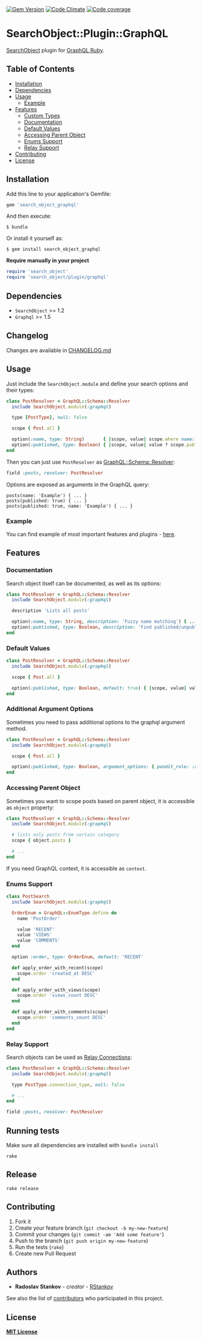 [![Gem Version](https://badge.fury.io/rb/search_object_graphql.svg)](http://badge.fury.io/rb/search_object_graphql)
[![Code Climate](https://codeclimate.com/github/RStankov/SearchObjectGraphQL.svg)](https://codeclimate.com/github/RStankov/SearchObjectGraphQL)
[![Code coverage](https://coveralls.io/repos/RStankov/SearchObjectGraphQL/badge.svg?branch=master#2)](https://coveralls.io/r/RStankov/SearchObjectGraphQL)

# SearchObject::Plugin::GraphQL

[SearchObject](https://github.com/RStankov/SearchObject) plugin for [GraphQL Ruby](https://rmosolgo.github.io/graphql-ruby/).

## Table of Contents

* [Installation](#installation)
* [Dependencies](#dependencies)
* [Usage](#usage)
  * [Example](#example)
* [Features](#features)
  * [Custom Types](#custom-types)
  * [Documentation](#documentation)
  * [Default Values](#default-values)
  * [Accessing Parent Object](#accessing-parent-object)
  * [Enums Support](#enums-support)
  * [Relay Support](#relay-support)
* [Contributing](#contributing)
* [License](#license)

## Installation

Add this line to your application's Gemfile:

```ruby
gem 'search_object_graphql'
```

And then execute:

    $ bundle

Or install it yourself as:

    $ gem install search_object_graphql


**Require manually in your project**

```ruby
require 'search_object'
require 'search_object/plugin/graphql'
```

## Dependencies

- `SearchObject` >= 1.2
- `Graphql` >= 1.5

## Changelog

Changes are available in [CHANGELOG.md](https://github.com/RStankov/SearchObjectGraphQL/blob/master/CHANGELOG.md)

## Usage

Just include the ```SearchObject.module``` and define your search options and their types:

```ruby
class PostResolver < GraphQL::Schema::Resolver
  include SearchObject.module(:graphql)

  type [PostType], null: false

  scope { Post.all }

  option(:name, type: String)       { |scope, value| scope.where name: value }
  option(:published, type: Boolean) { |scope, value| value ? scope.published : scope.unpublished }
end
```

Then you can just use `PostResolver` as [GraphQL::Schema::Resolver](https://graphql-ruby.org/fields/resolvers.html):

```ruby
field :posts, resolver: PostResolver
```

Options are exposed as arguments in the GraphQL query:

```
posts(name: 'Example') { ... }
posts(published: true) { ... }
posts(published: true, name: 'Example') { ... }
```

### Example

You can find example of most important features and plugins - [here](https://github.com/RStankov/SearchObjectGraphQL/tree/master/example).

## Features

### Documentation

Search object itself can be documented, as well as its options:

```ruby
class PostResolver < GraphQL::Schema::Resolver
  include SearchObject.module(:graphql)

  description 'Lists all posts'

  option(:name, type: String, description: 'Fuzzy name matching') { ... }
  option(:published, type: Boolean, description: 'Find published/unpublished') { ... }
end
```

### Default Values

```ruby
class PostResolver < GraphQL::Schema::Resolver
  include SearchObject.module(:graphql)

  scope { Post.all }

  option(:published, type: Boolean, default: true) { |scope, value| value ? scope.published : scope.unpublished }
end
```

### Additional Argument Options

Sometimes you need to pass additional options to the graphql argument method.

```ruby
class PostResolver < GraphQL::Schema::Resolver
  include SearchObject.module(:graphql)

  scope { Post.all }

  option(:published, type: Boolean, argument_options: { pundit_role: :read }) { |scope, value| value ? scope.published : scope.unpublished }
end
```

### Accessing Parent Object

Sometimes you want to scope posts based on parent object, it is accessible as `object` property:

```ruby
class PostResolver < GraphQL::Schema::Resolver
  include SearchObject.module(:graphql)

  # lists only posts from certain category
  scope { object.posts }

  # ...
end
```

If you need GraphQL context, it is accessible as `context`.

### Enums Support

```ruby
class PostSearch
  include SearchObject.module(:graphql)

  OrderEnum = GraphQL::EnumType.define do
    name 'PostOrder'

    value 'RECENT'
    value 'VIEWS'
    value 'COMMENTS'
  end

  option :order, type: OrderEnum, default: 'RECENT'

  def apply_order_with_recent(scope)
    scope.order 'created_at DESC'
  end

  def apply_order_with_views(scope)
    scope.order 'views_count DESC'
  end

  def apply_order_with_comments(scope)
    scope.order 'comments_count DESC'
  end
end
```

### Relay Support

Search objects can be used as [Relay Connections](https://graphql-ruby.org/relay/connections.html):

```ruby
class PostResolver < GraphQL::Schema::Resolver
  include SearchObject.module(:graphql)

  type PostType.connection_type, null: false

  # ...
end
```

```ruby
field :posts, resolver: PostResolver
```

## Running tests

Make sure all dependencies are installed with `bundle install`

```
rake
```

## Release

```
rake release
```

## Contributing

1. Fork it
2. Create your feature branch (`git checkout -b my-new-feature`)
3. Commit your changes (`git commit -am 'Add some feature'`)
4. Push to the branch (`git push origin my-new-feature`)
5. Run the tests (`rake`)
6. Create new Pull Request

## Authors

* **Radoslav Stankov** - *creator* - [RStankov](https://github.com/RStankov)

See also the list of [contributors](https://github.com/RStankov/SearchObjectGraphQL/contributors) who participated in this project.

## License

**[MIT License](https://github.com/RStankov/SearchObjectGraphQL/blob/master/LICENSE.txt)**
